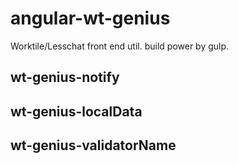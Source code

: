 # angular-wt-genius
Worktile/Lesschat front end util.
build power by gulp.
## wt-genius-notify
## wt-genius-localData
## wt-genius-validatorName
